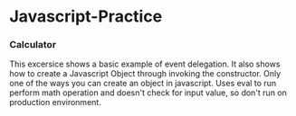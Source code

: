 # Javascript-Practice

### Calculator
This excersice shows a basic example of event delegation. It also shows how to create a Javascript Object through invoking the constructor. Only one of the ways you can create an object in javascript. Uses eval to run perform math operation and doesn't check for input value, so don't run on production environment. 
